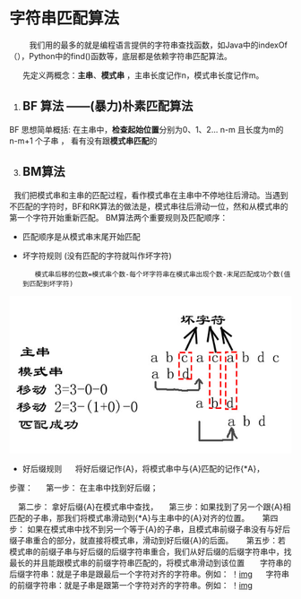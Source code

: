 
# 字符串匹配算法
&nbsp;&nbsp;&nbsp;&nbsp;&nbsp;&nbsp;&nbsp;&nbsp;&nbsp;我们用的最多的就是编程语言提供的字符串查找函数，如Java中的indexOf（），Python中的find()函数等，底层都是依赖字符串匹配算法。

&nbsp;&nbsp; &nbsp; &nbsp;先定义两概念：**主串**、**模式串** ，主串长度记作n，模式串长度记作m。


1.  ## BF 算法  ——(暴力)朴素匹配算法


BF 思想简单概括:  在主串中，**检查起始位置**分别为0、1、2... n-m   且长度为m的n-m+1 个子串 ， 看有没有跟**模式串匹配**的 
  

3.  ## BM算法
&nbsp;&nbsp;我们把模式串和主串的匹配过程，看作模式串在主串中不停地往后滑动。当遇到不匹配的字符时，BF和RK算法的做法是，模式串往后滑动一位，然和从模式串的第一个字符开始重新匹配。
  BM算法两个重要规则及匹配顺序：


   * 匹配顺序是从模式串末尾开始匹配 

   * 坏字符规则  (没有匹配的字符就叫作坏字符)
              
            模式串后移的位数=模式串个数-每个坏字符串在模式串出现个数-末尾匹配成功个数(值到匹配到坏字符)

 ![img](https://github.com/wj825953087/DataStructure/blob/master/jpg/BM%E7%AE%97%E6%B3%95_1.jpg)
            


   * 好后缀规则
     &nbsp;&nbsp; &nbsp;&nbsp;将好后缀记作{A}，将模式串中与{A}匹配的记作{*A}，

   步骤：
   &nbsp;&nbsp; &nbsp;&nbsp;第一步： 在主串中找到好后缀；

  &nbsp;&nbsp;&nbsp;&nbsp;第二步：   拿好后缀{A}在模式串中查找，
   &nbsp;&nbsp;&nbsp;&nbsp;第三步：如果找到了另一个跟{A}相匹配的子串，那我们将模式串滑动到{*A}与主串中的{A}对齐的位置。
  &nbsp;&nbsp; &nbsp;&nbsp;第四步： 如果在模式串中找不到另一个等于{A}的子串，且模式串前缀子串没有与好后缀子串重合的部分，就直接将模式串，滑动到好后缀{A}的后面。
  &nbsp;&nbsp;&nbsp;&nbsp; 第五步：若模式串的前缀子串与好后缀的后缀字符串重合，我们从好后缀的后缀字符串中，找最长的并且能跟模式串的前缀字符串匹配的，将模式串滑动到该位置
   &nbsp;&nbsp; &nbsp;&nbsp; 字符串的后缀字符串：就是子串是跟最后一个字符对齐的字符串。例如：
  ！[img](https://github.com/wj825953087/DataStructure/blob/master/jpg/BM%E7%AE%97%E6%B3%95_2.jpg)
    &nbsp;&nbsp; &nbsp;&nbsp;字符串的前缀字符串：就是子串是跟第一个字符对齐的字符串。例如：
    ！[img](https://github.com/wj825953087/DataStructure/blob/master/jpg/BM%E7%AE%97%E6%B3%95_3.jpg)
            
 
